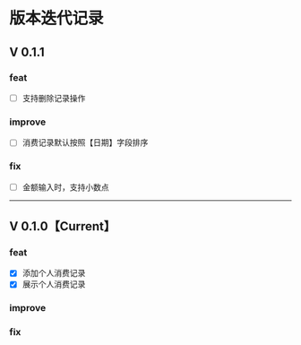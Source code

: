 # 版本迭代记录

## V 0.1.1

### feat

- [ ] 支持删除记录操作

### improve

- [ ] 消费记录默认按照【日期】字段排序

### fix

- [ ] 金额输入时，支持小数点 

---

## V 0.1.0【Current】

### feat
- [x] 添加个人消费记录
- [x] 展示个人消费记录

### improve

### fix